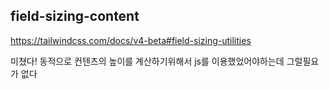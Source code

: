 ## field-sizing-content

https://tailwindcss.com/docs/v4-beta#field-sizing-utilities

미쳤다! 동적으로 컨텐츠의 높이를 계산하기위해서 js를 이용했었어야하는데 그럴필요가 없다
